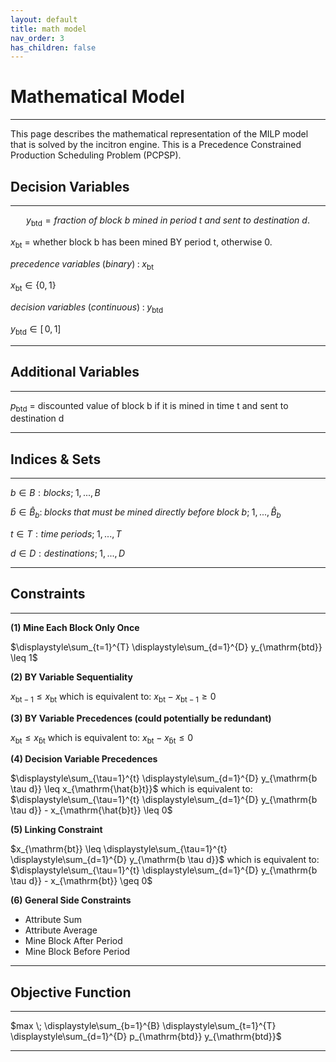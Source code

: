 ```yaml
---
layout: default
title: math model
nav_order: 3
has_children: false
---
```


# Mathematical Model
----------

This page describes the mathematical representation of the MILP model that is solved by the incitron engine.
This is a Precedence Constrained Production Scheduling Problem (PCPSP).

## Decision Variables
------------------

$$
\begin{equation}
y_{\mathrm{btd}} = fraction~of~block~b~mined~in~period~t~and~sent~to~destination~d.
\end{equation}
$$

$x_{\mathrm{bt}}$ = whether block b has been mined BY period t, otherwise 0.

$precedence \; variables \; (binary) \; : \; x_{\mathrm{bt}}$

$x_{\mathrm{bt}}\in\{0,1\}$

$decision \; variables \; (continuous) \; : \; y_{\mathrm{btd}}$

$y_{\mathrm{btd}}\in[ \,0,1] \,$

-----------------

## Additional Variables
--------------------

$p_{\mathrm{btd}}$ = discounted value of block b if it is mined in time t and sent to destination d

---------------

## Indices & Sets
--------------

$b \in B : blocks; \; 1,...,B$

$\hat{b} \in \hat{B}_b : \; blocks \; that \; must \; be \; mined \; directly \; before \; block \; b; \; 1,...,\hat{B}_b$

$t \in T : time \; periods; \; 1,...,T$

$d \in D : destinations; \; 1,...,D$

----------------

## Constraints
-----------

**(1) Mine Each Block Only Once**

$\displaystyle\sum_{t=1}^{T} \displaystyle\sum_{d=1}^{D} y_{\mathrm{btd}} \leq 1$

**(2) BY Variable Sequentiality**

$x_{\mathrm{bt-1}} \leq x_{\mathrm{bt}}$ which is equivalent to: $x_{\mathrm{bt}} - x_{\mathrm{bt-1}} \geq 0$

**(3) BY Variable Precedences (could potentially be redundant)**

$x_{\mathrm{bt}} \leq x_{\mathrm{\hat{b}t}}$ which is equivalent to: $x_{\mathrm{bt}} - x_{\mathrm{\hat{b}t}} \leq 0$

**(4) Decision Variable Precedences**

$\displaystyle\sum_{\tau=1}^{t} \displaystyle\sum_{d=1}^{D} y_{\mathrm{b \tau d}} \leq x_{\mathrm{\hat{b}t}}$ which is equivalent to: 
$\displaystyle\sum_{\tau=1}^{t} \displaystyle\sum_{d=1}^{D} y_{\mathrm{b \tau d}} - x_{\mathrm{\hat{b}t}} \leq 0$

**(5) Linking Constraint**

$x_{\mathrm{bt}} \leq \displaystyle\sum_{\tau=1}^{t} \displaystyle\sum_{d=1}^{D} y_{\mathrm{b \tau d}}$ which is equivalent to: 
$\displaystyle\sum_{\tau=1}^{t} \displaystyle\sum_{d=1}^{D} y_{\mathrm{b \tau d}} - x_{\mathrm{bt}} \geq 0$

**(6) General Side Constraints**

* Attribute Sum
* Attribute Average
* Mine Block After Period
* Mine Block Before Period

----------------

## Objective Function
------------------

$max \; \displaystyle\sum_{b=1}^{B} \displaystyle\sum_{t=1}^{T} \displaystyle\sum_{d=1}^{D} p_{\mathrm{btd}} y_{\mathrm{btd}}$

---------------
